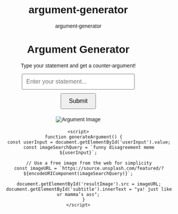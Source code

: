 # argument-generator
argument-generator
 <!DOCTYPE html>
<html lang="en">
<head>
    <meta charset="UTF-8">
    <meta name="viewport" content="width=device-width, initial-scale=1.0">
    <title>Argument Generator</title>
    <style>
        body {
            font-family: Arial, sans-serif;
            text-align: center;
            padding: 50px;
        }
        input[type="text"] {
            width: 60%;
            padding: 10px;
            font-size: 16px;
        }
        button {
            padding: 10px 20px;
            font-size: 16px;
            margin-top: 10px;
            cursor: pointer;
        }
        img {
            margin-top: 20px;
            max-width: 100%;
            height: auto;
        }
        .subtitle {
            margin-top: 10px;
            font-size: 18px;
            color: #333;
        }
    </style>
</head>
<body>
    <h1>Argument Generator</h1>
    <p>Type your statement and get a counter-argument!</p>
    <input type="text" id="userInput" placeholder="Enter your statement...">
    <br>
    <button onclick="generateArgument()">Submit</button>
    <div id="result">
        <img id="resultImage" src="" alt="Argument Image">
        <p class="subtitle" id="subtitle"></p>
    </div>

    <script>
        function generateArgument() {
            const userInput = document.getElementById('userInput').value;
            const imageSearchQuery = `funny disagreement meme ${userInput}`;

            // Use a free image from the web for simplicity
            const imageURL = `https://source.unsplash.com/featured/?${encodeURIComponent(imageSearchQuery)}`;
            
            document.getElementById('resultImage').src = imageURL;
            document.getElementById('subtitle').innerText = "ya! just like ur mamma’s ass";
        }
    </script>
</body>
</html>

